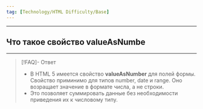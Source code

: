 ```yaml
---
tag: [Technology/HTML Difficulty/Base]
---
```

----
## Что такое свойство valueAsNumbe
---
> [!FAQ]- Ответ
> - В HTML 5 имеется свойство **valueAsNumber** для полей формы. Свойство приминимо для типов number, date и range. Оно возращает значение в формате числа, а не строки. 
> - Это позволяет суммировать данные без необходимости приведения их к числовому типу.
